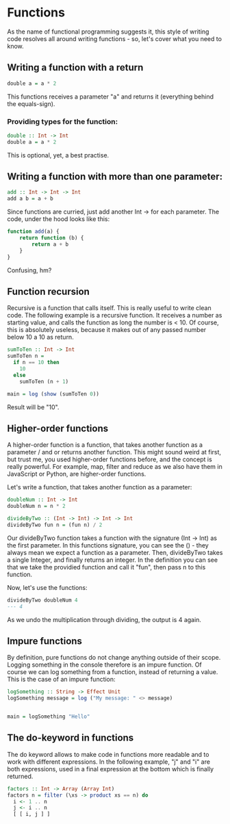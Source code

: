 # Functions

As the name of functional programming suggests it, this style of writing code resolves all around writing functions - so, let's cover what you need to know. 

## Writing a function with a return

```haskell
double a = a * 2
```

This functions receives a parameter "a" and returns it (everything behind the equals-sign).

### Providing types for the function:

```haskell
double :: Int -> Int
double a = a * 2
```

This is optional, yet, a best practise.

## Writing a function with more than one parameter:

```haskell
add :: Int -> Int -> Int
add a b = a + b
```

Since functions are curried, just add another Int -> for each parameter.
The code, under the hood looks like this:

```javascript
function add(a) {
	return function (b) {
		return a + b
	}
}
```

Confusing, hm?

## Function recursion

Recursive is a function that calls itself. This is really useful to write clean code.
The following example is a recursive function. It receives a number as starting value,
and calls the function as long the number is < 10. Of course, this is absolutely useless, because it makes out of any passed number below 10 a 10 as return.

```haskell
sumToTen :: Int -> Int
sumToTen n =
  if n == 10 then
    10
  else
    sumToTen (n + 1)

main = log (show (sumToTen 0))
```

Result will be "10".


## Higher-order functions 

A higher-order function is a function, that takes another function as a parameter / and or returns another function. This might sound weird at first, but trust me, you used higher-order functions before, and the concept is really powerful. For example, map, filter and reduce as we also have them in JavaScript or Python, are higher-order functions. 

Let's write a function, that takes another function as a parameter: 

```haskell 
doubleNum :: Int -> Int 
doubleNum n = n * 2

divideByTwo :: (Int -> Int) -> Int -> Int 
divideByTwo fun n = (fun n) / 2 
```
Our divideByTwo function takes a function with the signature (Int -> Int) as the first parameter. In this functions signature, you can see the () - they always mean we expect a function as a parameter. Then, divideByTwo takes a single Integer, and finally returns an integer. 
In the definition you can see that we take the providied function and call it "fun", then pass n to this function. 

Now, let's use the functions: 

```haskell 
divideByTwo doubleNum 4 
--- 4
```

As we undo the multiplication through dividing, the output is 4 again. 

## Impure functions

By definition, pure functions do not change anything outside of their scope. Logging something in the
console therefore is an impure function.
Of course we can log something from a function, instead of returning a value.
This is the case of an impure function:

```haskell
logSomething :: String -> Effect Unit
logSomething message = log ("My message: " <> message)


main = logSomething "Hello"
```

## The do-keyword in functions

The do keyword allows to make code in functions more readable and to work with different expressions. In the following example, "j" and "i" are both expressions, used in a final expression at the bottom which is finally returned.

```haskell
factors :: Int -> Array (Array Int)
factors n = filter (\xs -> product xs == n) do
  i <- 1 .. n
  j <- i .. n
  [ [ i, j ] ]
```